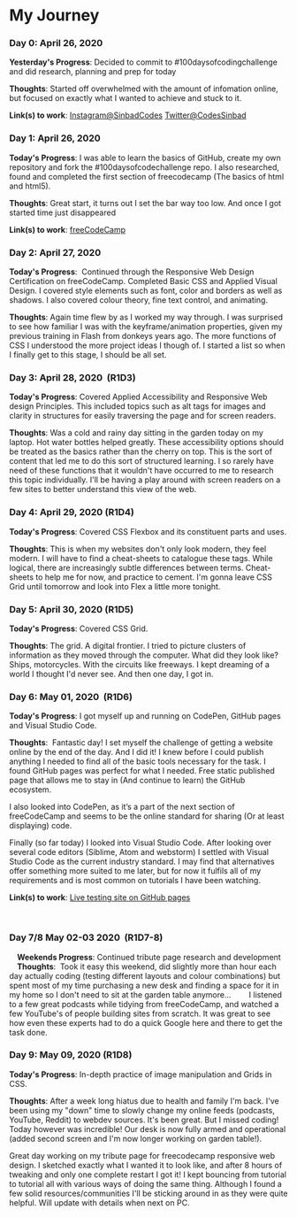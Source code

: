 # My Journey
### Day 0: April 26, 2020 

**Yesterday's Progress**: Decided to commit to #100daysofcodingchallenge and did research, planning and prep for today

**Thoughts**: Started off overwhelmed with the amount of infomation online, but focused on exactly what I wanted to achieve and stuck to it. 

**Link(s) to work**: [Instagram@SinbadCodes](https://www.instagram.com/sinbadcodes/) [Twitter@CodesSinbad](https://twitter.com/CodesSinbad)


### Day 1: April 26, 2020 

**Today's Progress**:  I was able to learn the basics of GitHub, create my own repository and fork the #100daysofcodechallenge repo. I also researched, found and completed the first section of freecodecamp (The basics of html and html5).

**Thoughts**: Great start, it turns out I set the bar way too low. And once I got started time just disappeared

**Link(s) to work**: [freeCodeCamp](https://www.freecodecamp.org/learn)


### Day 2: April 27, 2020 

**Today's Progress**:  Continued through the Responsive Web Design Certification on freeCodeCamp. Completed Basic CSS and Applied Visual Design. I covered style elements such as font, color and borders as well as shadows. I also covered colour theory, fine text control, and animating.

**Thoughts**: Again time flew by as I worked my way through. I was surprised to see how familiar I was with the keyframe/animation properties, given my previous training in Flash from donkeys years ago. The more functions of CSS I understood the more project ideas I though of. I started a list so when I finally get to this stage, I should be all set.



### Day 3: April 28, 2020  (R1D3)

**Today's Progress**: Covered Applied Accessibility and Responsive Web design Principles. This included topics such as alt tags for images and clarity in structures for easily traversing the page and for screen readers.

**Thoughts**: Was a cold and rainy day sitting in the garden today on my laptop. Hot water bottles helped greatly. These accessibility options should be treated as the basics rather than the cherry on top. This is the sort of content that led me to do this sort of structured learning. I so rarely have need of these functions that it wouldn't have occurred to me to research this topic individually. I'll be having a play around with screen readers on a few sites to better understand this view of the web.


### Day 4: April 29, 2020  (R1D4)

**Today's Progress**: Covered CSS Flexbox and its constituent parts and uses.

**Thoughts**:  This is when my websites don't only look modern, they feel modern. I will have to find a cheat-sheets to catalogue these tags. While logical, there are increasingly subtle differences between terms. Cheat-sheets to help me for now, and practice to cement. I'm gonna leave CSS Grid until tomorrow and look into Flex a little more tonight. 


### Day 5: April 30, 2020  (R1D5)

**Today's Progress**: Covered CSS Grid.

**Thoughts**:  The grid. A digital frontier. I tried to picture clusters of information as they moved through the computer. What did they look like? Ships, motorcycles. With the circuits like freeways. I kept dreaming of a world I thought I'd never see. And then one day, I got in.


### Day 6: May 01, 2020  (R1D6)

**Today's Progress**: I got myself up and running on CodePen, GitHub pages and Visual Studio Code.

**Thoughts**:  Fantastic day! I set myself the challenge of getting a website online by the end of the day. And I did it! I knew before I could publish anything I needed to find all of the basic tools necessary for the task. I found GitHub pages was perfect for what I needed. Free static published page that allows me to stay in (And continue to learn) the GitHub ecosystem. 

I also looked into CodePen, as it’s a part of the next section of freeCodeCamp and seems to be the online standard for sharing (Or at least displaying) code. 

Finally (so far today) I looked into Visual Studio Code. After looking over several code editors (Siblime, Atom and webstorm) I settled with Visual Studio Code as the current industry standard. I may find that alternatives offer something more suited to me later, but for now it fulfils all of my requirements and is most common on tutorials I have been watching. 

**Link(s) to work**: [Live testing site on GitHub pages](https://sinbadb.github.io/livetesting/)

⠀
### Day 7/8 May 02-03 2020  (R1D7-8)⠀
⠀
**Weekends Progress**: Continued tribute page research and development⠀
⠀
**Thoughts**:  Took it easy this weekend, did slightly more than hour each day actually coding (testing different layouts and colour combinations) but spent most of my time purchasing a new desk and finding a space for it in my home so I don't need to sit at the garden table anymore... ⠀
⠀
I listened to a few great podcasts while tidying from freeCodeCamp, and watched a few YouTube's of people building sites from scratch. It was great to see how even these experts had to do a quick Google here and there to get the task done.



### Day 9: May 09, 2020  (R1D8)

**Today's Progress**: In-depth practice of image manipulation and Grids in CSS.

**Thoughts**:  After a week long hiatus due to health and family I'm back. I've been using my "down" time to slowly change my online feeds (podcasts, YouTube, Reddit) to webdev sources. It's been great. But I missed coding! Today however was incredible! Our desk is now fully armed and operational (added second screen and I'm now longer working on garden table!). 

Great day working on my tribute page for freecodecamp responsive web design. I sketched exactly what I wanted it to look like, and after 8 hours of tweaking and only one complete restart I got it! I kept bouncing from tutorial to tutorial all with various ways of doing the same thing. Although I found a few solid resources/communities I'll be sticking around in as they were quite helpful. Will update with details when next on PC.
